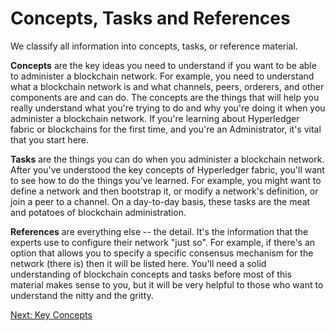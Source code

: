 # Concepts, Tasks and References

We classify all information into concepts, tasks, or reference material.

**Concepts** are the key ideas you need to understand if you want to be able to administer a blockchain network.  For example, you need to understand what a blockchain network is and what channels, peers, orderers, and other components are and can do. The concepts are the things that will help you really understand what you're trying to do and why you're doing it when you administer a blockchain network. If you're learning about Hyperledger fabric or blockchains for the first time, and you're an Administrator, it's vital that you start here.  

**Tasks** are the things you can do when you administer a blockchain network. After you've understood the key concepts of Hyperledger fabric, you'll want to see how to do the things you've learned. For example, you might want to define a network and then bootstrap it, or modify a network's definition, or join a peer to a channel. On a day-to-day basis, these tasks are the meat and potatoes of blockchain administration.

**References** are everything else -- the detail. It's the information that the experts use to configure their network "just so".  For example, if there's an option that allows you to specify a specific consensus mechanism for the network (there is) then it will be listed here. You'll need a solid understanding of blockchain concepts and tasks before most of this material makes sense to you, but it will be very helpful to those who want to understand the nitty and the gritty.

[Next: Key Concepts](./KeyConcepts.md)
